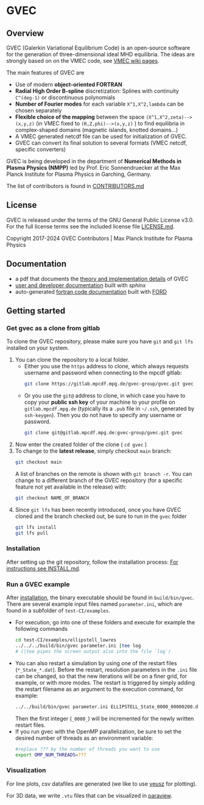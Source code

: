 # GVEC 

## Overview

GVEC (Galerkin Variational Equilibrium Code) is an open-source software for
the generation of three-dimensional ideal MHD equilibria.
The ideas are strongly based on on the VMEC code, 
see [VMEC wiki pages](https://princetonuniversity.github.io/STELLOPT/VMEC).

The main features of GVEC are

* Use of modern **object-oriented FORTRAN**
* **Radial High Order B-spline** discretization: Splines with continuity `C^(deg-1)` or discontinuous polynomials
* **Number of Fourier modes** for each variable `X^1,X^2,lambda` can be chosen separately
* **Flexible choice of the mapping** between the space `(X^1,X^2,zeta)--> (x,y,z)` (in VMEC fixed to `(R,Z,phi)-->(x,y,z)` ) 
  to find equilibria in complex-shaped domains (magnetic islands, knotted domains...)
* A VMEC generated netcdf file can be used for initialization of GVEC.
* GVEC can convert its final solution to several formats (VMEC netcdf, specific converters) 

GVEC is being developed in the department of **Numerical Methods in Plasma Physics (NMPP)**
led by Prof. Eric Sonnendruecker at the Max Planck Institute for Plasma Physics 
in Garching, Germany.

The list of contributors is found in [CONTRIBUTORS.md](CONTRIBUTORS.md)

## License

GVEC is released under the terms of the GNU General Public License v3.0. 
For the full license terms see the included license file [LICENSE.md](LICENSE.md).

Copyright 2017-2024 GVEC Contributors | Max Planck Institute for Plasma Physics

## Documentation

 * a pdf that documents the [theory and implementation details](https://gitlab.mpcdf.mpg.de/gvec-group/GVEC_doc/blob/master/GVEC_prototype/GVEC_prototype.pdf) of GVEC
 * [user and developer documentation](https://gvec-group.pages.mpcdf.de/gvec) built with *sphinx*
 * auto-generated [fortran code documentation](https://gvec-group.pages.mpcdf.de/gvec/_static/ford/index.html) built with [FORD](https://forddocs.readthedocs.io/en/latest/)

## Getting started
 
### Get gvec as a clone from gitlab

To clone the GVEC repository, please make sure you have `git` and `git lfs` installed on your system. 

1.  You can clone the repository to a local folder.
    * Either you use the `https` address to clone, which always requests username and password when connecting to the mpcdf gitlab: 
      ```bash
      git clone https://gitlab.mpcdf.mpg.de/gvec-group/gvec.git gvec
      ```
    * Or you use the `git@` address to clone, in which case you have to copy your **public ssh key** of your machine to your profile on `gitlab.mpcdf.mpg.de` (typically its a `.pub` file in `~/.ssh`, generated by `ssh-keygen`). Then you do not have to specify any username or password.
      ```bash
      git clone git@gitlab.mpcdf.mpg.de:gvec-group/gvec.git gvec
      ```
1.  Now enter the created folder of the clone ( `cd gvec` )
1.  To change to the **latest release**, simply checkout `main` branch:
    ```bash
    git checkout main
    ```
    A list of branches on the remote is shown with `git branch -r`. You can change to a different branch of the GVEC repository (for a specific feature not yet available in the release) with:
    ```bash
    git checkout NAME_OF_BRANCH
    ```
1.  Since `git lfs` has been recently introduced, once you have GVEC cloned and the branch checked out, be sure to run in the `gvec` folder 
    ```bash
    git lfs install
    git lfs pull
    ```

### Installation

After setting up the git repository, follow the installation process: [For instructions see INSTALL.md](INSTALL.md).


### Run a GVEC example

After [installation](INSTALL.md), the binary executable should be found in `build/bin/gvec`. 
There are several example input files named `parameter.ini`, which are found in a subfolder of `test-CI/examples`.
*   For execution, go into one of these folders and execute for example the following commands
    ```bash
    cd test-CI/examples/ellipstell_lowres
    ../../../build/bin/gvec parameter.ini |tee log
    # (|tee pipes the screen output also into the file `log`)
    ``` 
*   You can also restart a simulation by using one of the restart files (`*_State_*.dat`). 
    Before the restart, resolution parameters in the `.ini` file can be changed, so that the new iterations will be on a finer grid, for example, or with more modes. The restart is triggered by simply adding the restart filename as an argument to the execution command, for example:
    ```bash 
    ../../build/bin/gvec parameter.ini ELLIPSTELL_State_0000_00000200.dat |tee log
    ``` 
    Then the first integer (`_0000_`) will be incremented for the newly written restart files. 
*   If you run gvec with the OpenMP parallelization, be sure to set the desired number of threads as an environment variable:
    ```bash
    #replace ??? by the number of threads you want to use
    export OMP_NUM_THREADS=???
    ```

### Visualization

For line plots, csv datafiles are generated (we like to use [veusz](https://veusz.github.io/) for plotting). 

For 3D data, we write `.vtu` files that can be visualized in [paraview](https://www.paraview.org).
